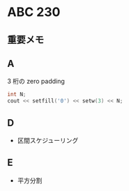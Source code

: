 # ABC 230

## 重要メモ

## A

3 桁の zero padding

```cpp
int N;
cout << setfill('0') << setw(3) << N;
```

## D

- 区間スケジューリング

## E

- 平方分割

